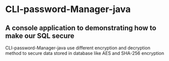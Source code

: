 # CLI-password-Manager-java

A console application to demonstrating how to make our SQL secure
-

CLI-password-Manager-java use different encryption and decryption method to secure data stored in database 
like AES and SHA-256 encryption 

